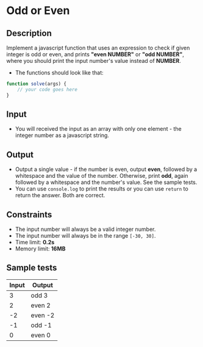 # Odd or Even

## Description
Implement a javascript function that uses an expression to check if 
given integer is odd or even, and prints **"even NUMBER"** or **"odd NUMBER"**, where you should print the input number's value instead of **NUMBER**.

- The functions should look like that:

```js
function solve(args) {
    // your code goes here
}
```

## Input
- You will received the input as an array with only one element - the integer number as a javascript string.

## Output
- Output a single value - if the number is even, output **even**, followed by a whitespace and the value of the number. 
Otherwise, print **odd**, again followed by a whitespace and the number's value. See the sample tests.
- You can use `console.log` to print the results or you can use `return` to return the answer. Both are correct.

## Constraints
- The input number will always be a valid integer number.
- The input number will always be in the range `[-30, 30]`.
- Time limit: **0.2s**
- Memory limit: **16MB**

## Sample tests

|      Input      |      Output     |
|-----------------|-----------------|
| 3               | odd 3           |
| 2               | even 2          |
| -2              | even -2         |
| -1              | odd -1          |
| 0               | even 0          |

